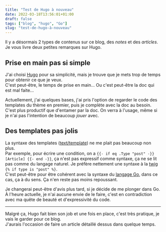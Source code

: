 ```yaml
---
title: "Test de Hugo à nouveau"
date: 2022-03-18T13:56:01+01:00
draft: false 
tags: ["blog", "hugo", "Go"]
slug: "test-de-hugo-à-nouveau" 
---
```


Il y a désormais 2 types de contenus sur ce blog, des _notes_ et des _articles_.  
Je vous livre deux petites remarques sur Hugo.

<!--more-->

## Prise en main pas si simple

J'ai choisi [Hugo](https://gohugo.io/) pour sa simplicité, mais je trouve que je mets trop de temps pour obtenir ce que je veux.  
C'est peut-être, le temps de prise en main...
Ou c'est peut-être la doc qui est mal faite...

Actuellement, j'ai quelques bases, j'ai pris l'option de regarder le code des templates du thème en premier, puis je complète avec la doc au besoin. C'est plus productif que d'entamer par la doc. 
On verra à l'usage, même si je n'ai pas l'intention de beaucoup _jouer_ avec.

## Des templates pas jolis

La syntaxe des templates ([text/template](https://pkg.go.dev/text/template)) ne me plait pas beaucoup non plus.  
Par exemple, pour écrire une condition, on a `{{- if eq .Type "post" -}} [Article] {{- end -}}`, ça n'est pas expressif comme syntaxe, ça ne se lit pas comme du langage naturel. Je préfère nettement une syntaxe à la [twig](https://twig.symfony.com/doc/3.x/templates.html#test-operator) `{% if type is "post" %}`.  
C'est peut-être pour être cohérent avec la syntaxe du [langage Go](https://go.dev/), dans ce cas, ça à du sens. Ça n'en reste pas moins repoussant.

Je changerai peut-être d'avis plus tard, si je décide de me plonger dans Go.  
À l'heure actuelle, je n'ai aucune envie de le faire, c'est en contradiction avec ma quête de beauté et d'expressivité du code.

---

Malgré ça, Hugo fait bien son job et une fois en place, c'est très pratique, je vais le garder pour ce blog.  
J'aurais l'occasion de faire un article détaillé dessus dans quelque temps.